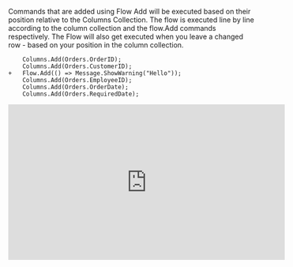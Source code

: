 ﻿Commands that are added using Flow Add will be executed based on their position relative to the Columns Collection.
The flow is executed line by line according to the column collection and the flow.Add commands respectively.
The Flow will also get executed when you leave a changed row - based on your position in the column collection.
```csdiff
    Columns.Add(Orders.OrderID);
    Columns.Add(Orders.CustomerID);
+   Flow.Add(() => Message.ShowWarning("Hello"));
    Columns.Add(Orders.EmployeeID);
    Columns.Add(Orders.OrderDate);
    Columns.Add(Orders.RequiredDate);
```
<iframe width="560" height="315" src="https://www.youtube.com/embed/i-_Rool5oQ8?list=PL1DEQjXG2xnJ622kTVgstJEVh0DGRHkmU" frameborder="0" allowfullscreen></iframe>
